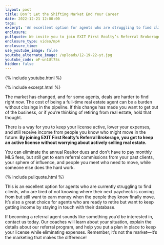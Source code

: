 ```yaml
---
layout: post
title: Don’t Let the Shifting Market End Your Career
date: 2022-12-21 12:00:00
tags:
excerpt: 'An excellent option for agents who are struggling to find clients. '
enclosure:
pullquote: We invite you to join EXIT First Realty’s Referral Brokerage.
enclosure_type: video/mp4
enclosure_time:
use_youtube_image: false
youtube_alternate_image: /uploads/12-19-22-yt.jpg
youtube_code: oF-un1Ut7Ss
hidden: false
---
```

{% include youtube.html %}

{% include excerpt.html %}

The market has changed, and for some agents, deals are harder to find right now. The cost of being a full-time real estate agent can be a burden without closings in the pipeline. If this change has made you want to get out of the business, or if you’re thinking of retiring from real estate, hold that thought.&nbsp;

There is a way for you to keep your license active, lower your expenses, and still receive income from people you know who might move in the future: **By joining EXIT First Realty’s Referral Brokerage, you get to keep an active license without worrying about actively selling real estate.**

You can eliminate the annual Realtor dues and don't have to pay monthly MLS fees, but still get to earn referral commissions from your past clients, your sphere of influence, and people you meet who need to move, while someone else does the hard work.

{% include pullquote.html %}

This is an excellent option for agents who are currently struggling to find clients, who are tired of not knowing where their next paycheck is coming from but still want to earn money when the people they know finally move. It’s also a great choice for agents who are ready to retire but want to keep getting income by staying in touch with their database.&nbsp;

If becoming a referral agent sounds like something you’d be interested in, contact us today. Our coaches will learn about your situation, explain the details about our referral program, and help you put a plan in place to keep your license while eliminating expenses. Remember, it’s not the market—it’s the marketing that makes the difference\!
